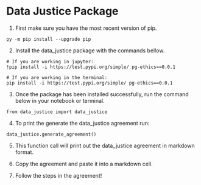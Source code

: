 # Data Justice Package

1. First make sure you have the most recent version of pip.

```
py -m pip install --upgrade pip
```

2. Install the data_justice package with the commands bellow.

```
# If you are working in jupyter:
!pip install -i https://test.pypi.org/simple/ pg-ethics==0.0.1
```



```
# If you are working in the terminal:
pip install -i https://test.pypi.org/simple/ pg-ethics==0.0.1
```

3. Once the package has been installed successfully, run the command below in your notebook or terminal.

```
from data_justice import data_justice
```

4. To print the generate the data_justice agreement run:



```
data_justice.generate_agreement()
```

5. This function call will print out the data_justice agreement in markdown format.

6. Copy the agreement and paste it into a markdown cell.

7. Follow the steps in the agreement!
